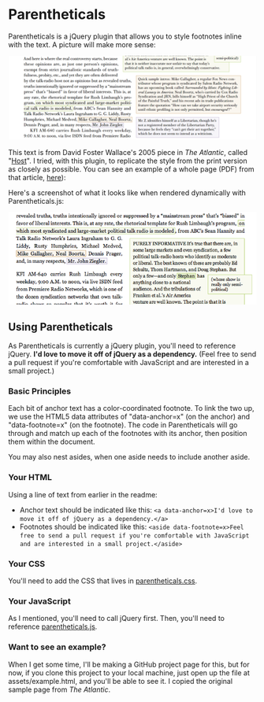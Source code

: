 # Parentheticals

Parentheticals is a jQuery plugin that allows you to style footnotes inline with the text. A picture will make more sense:

![A view of color-coded inline asides. Green text in an anchor is visually linked to a green footnote, displayed on the side of the primary text.](https://github.com/charliepark/parentheticals/raw/master/assets/dfw-host-screenshot.png)

This text is from David Foster Wallace's 2005 piece in *The Atlantic*, called "[Host](http://www.theatlantic.com/magazine/archive/2005/04/host/3812/?single_page=true)". I tried, with this plugin, to replicate the style from the print version as closely as possible. You can see an example of a whole page (PDF) from that article, [here](https://github.com/charliepark/parentheticals/raw/master/assets/WallaceAtlanticPage5.pdf)):

Here's a screenshot of what it looks like when rendered dynamically with Parentheticals.js:

<img src="https://github.com/charliepark/parentheticals/raw/master/assets/parentheticals_example.png" style="margin:0 auto;" alt="Some of the same text as the earlier example, but rendered with the Parentheticals JavaScript library." />


## Using Parentheticals

As Parentheticals is currently a jQuery plugin, you'll need to reference jQuery. **I'd love to move it off of jQuery as a dependency.** (Feel free to send a pull request if you're comfortable with JavaScript and are interested in a small project.)

### Basic Principles

Each bit of anchor text has a color-coordinated footnote. To link the two up, we use the HTML5 data attributes of "data-anchor=x" (on the anchor) and "data-footnote=x" (on the footnote). The code in Parentheticals will go through and match up each of the footnotes with its anchor, then position them within the document.

You may also nest asides, when one aside needs to include another aside.

### Your HTML

Using a line of text from earlier in the readme:

* Anchor text should be indicated like this: `<a data-anchor=x>I'd love to move it off of jQuery as a dependency.</a>`
* Footnotes should be indicated like this: `<aside data-footnote=x>Feel free to send a pull request if you're comfortable with JavaScript and are interested in a small project.</aside>`


### Your CSS

You'll need to add the CSS that lives in [parentheticals.css](https://raw.github.com/charliepark/parentheticals/master/parentheticals.css).


### Your JavaScript

As I mentioned, you'll need to call jQuery first. Then, you'll need to reference [parentheticals.js](https://raw.github.com/charliepark/parentheticals/master/parentheticals.js).

### Want to see an example?

When I get some time, I'll be making a GitHub project page for this, but for now, if you clone this project to your local machine, just open up the file at assets/example.html, and you'll be able to see it. I copied the original sample page from *The Atlantic*.
